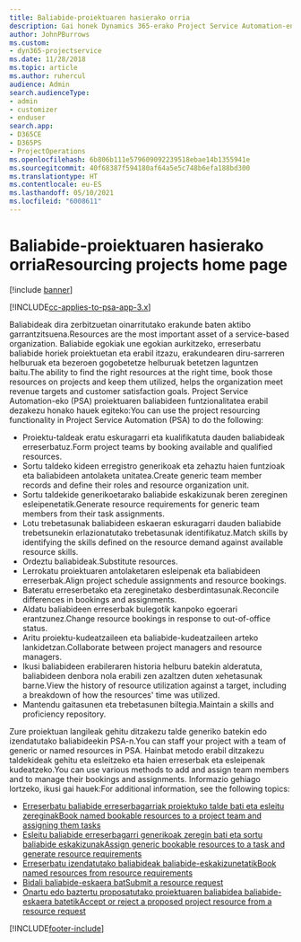 ```yaml
---
title: Baliabide-proiektuaren hasierako orria
description: Gai honek Dynamics 365-erako Project Service Automation-en (PSA) baliabideen kudeaketa gaitasunen inguruko informazioa eskaintzen du.
author: JohnPBurrows
ms.custom:
- dyn365-projectservice
ms.date: 11/28/2018
ms.topic: article
ms.author: ruhercul
audience: Admin
search.audienceType:
- admin
- customizer
- enduser
search.app:
- D365CE
- D365PS
- ProjectOperations
ms.openlocfilehash: 6b806b111e579609092239518ebae14b1355941e
ms.sourcegitcommit: 40f68387f594180af64a5e5c748b6efa188bd300
ms.translationtype: HT
ms.contentlocale: eu-ES
ms.lasthandoff: 05/10/2021
ms.locfileid: "6008611"
---
```

# <a name="resourcing-projects-home-page"></a><span data-ttu-id="82f87-103">Baliabide-proiektuaren hasierako orria</span><span class="sxs-lookup"><span data-stu-id="82f87-103">Resourcing projects home page</span></span>

[!include [banner](../includes/psa-now-project-operations.md)]

[!INCLUDE[cc-applies-to-psa-app-3.x](../includes/cc-applies-to-psa-app-3x.md)]

<span data-ttu-id="82f87-104">Baliabideak dira zerbitzuetan oinarritutako erakunde baten aktibo garrantzitsuena.</span><span class="sxs-lookup"><span data-stu-id="82f87-104">Resources are the most important asset of a service-based organization.</span></span> <span data-ttu-id="82f87-105">Baliabide egokiak une egokian aurkitzeko, erreserbatu baliabide horiek proiektuetan eta erabil itzazu, erakundearen diru-sarreren helburuak eta bezeroen gogobetetze helburuak betetzen laguntzen baitu.</span><span class="sxs-lookup"><span data-stu-id="82f87-105">The ability to find the right resources at the right time, book those resources on projects and keep them utilized, helps the organization meet revenue targets and customer satisfaction goals.</span></span> <span data-ttu-id="82f87-106">Project Service Automation-eko (PSA) proiektuaren baliabideen funtzionalitatea erabil dezakezu honako hauek egiteko:</span><span class="sxs-lookup"><span data-stu-id="82f87-106">You can use the project resourcing functionality in Project Service Automation (PSA) to do the following:</span></span>

- <span data-ttu-id="82f87-107">Proiektu-taldeak eratu eskuragarri eta kualifikatuta dauden baliabideak erreserbatuz.</span><span class="sxs-lookup"><span data-stu-id="82f87-107">Form project teams by booking available and qualified resources.</span></span>
- <span data-ttu-id="82f87-108">Sortu taldeko kideen erregistro generikoak eta zehaztu haien funtzioak eta baliabideen antolaketa unitatea.</span><span class="sxs-lookup"><span data-stu-id="82f87-108">Create generic team member records and define their roles and resource organization unit.</span></span>
- <span data-ttu-id="82f87-109">Sortu taldekide generikoetarako baliabide eskakizunak beren zereginen esleipenetatik.</span><span class="sxs-lookup"><span data-stu-id="82f87-109">Generate resource requirements for generic team members from their task assignments.</span></span>
- <span data-ttu-id="82f87-110">Lotu trebetasunak baliabideen eskaeran eskuragarri dauden baliabide trebetsunekin erlazionatutako trebetasunak identifikatuz.</span><span class="sxs-lookup"><span data-stu-id="82f87-110">Match skills by identifying the skills defined on the resource demand against available resource skills.</span></span>
- <span data-ttu-id="82f87-111">Ordeztu baliabideak.</span><span class="sxs-lookup"><span data-stu-id="82f87-111">Substitute resources.</span></span>
- <span data-ttu-id="82f87-112">Lerrokatu proiektuaren antolaketaren esleipenak eta baliabideen erreserbak.</span><span class="sxs-lookup"><span data-stu-id="82f87-112">Align project schedule assignments and resource bookings.</span></span>
- <span data-ttu-id="82f87-113">Bateratu erreserbetako eta zereginetako desberdintasunak.</span><span class="sxs-lookup"><span data-stu-id="82f87-113">Reconcile differences in bookings and assignments.</span></span>
- <span data-ttu-id="82f87-114">Aldatu baliabideen erreserbak bulegotik kanpoko egoerari erantzunez.</span><span class="sxs-lookup"><span data-stu-id="82f87-114">Change resource bookings in response to out-of-office status.</span></span>
- <span data-ttu-id="82f87-115">Aritu proiektu-kudeatzaileen eta baliabide-kudeatzaileen arteko lankidetzan.</span><span class="sxs-lookup"><span data-stu-id="82f87-115">Collaborate between project managers and resource managers.</span></span>
- <span data-ttu-id="82f87-116">Ikusi baliabideen erabileraren historia helburu batekin alderatuta, baliabideen denbora nola erabili zen azaltzen duten xehetasunak barne.</span><span class="sxs-lookup"><span data-stu-id="82f87-116">View the history of resource utilization against a target, including a breakdown of how the resources' time was utilized.</span></span>
- <span data-ttu-id="82f87-117">Mantendu gaitasunen eta trebetasunen biltegia.</span><span class="sxs-lookup"><span data-stu-id="82f87-117">Maintain a skills and proficiency repository.</span></span>


<span data-ttu-id="82f87-118">Zure proiektuan langileak gehitu ditzakezu talde generiko batekin edo izendatutako baliabideekin PSA-n.</span><span class="sxs-lookup"><span data-stu-id="82f87-118">You can staff your project with a team of generic or named resources in PSA.</span></span> <span data-ttu-id="82f87-119">Hainbat metodo erabil ditzakezu taldekideak gehitu eta esleitzeko eta haien erreserbak eta esleipenak kudeatzeko.</span><span class="sxs-lookup"><span data-stu-id="82f87-119">You can use various methods to add and assign team members and to manage their bookings and assignments.</span></span> <span data-ttu-id="82f87-120">Informazio gehiago lortzeko, ikusi gai hauek:</span><span class="sxs-lookup"><span data-stu-id="82f87-120">For additional information, see the following topics:</span></span>

- [<span data-ttu-id="82f87-121">Erreserbatu baliabide erreserbagarriak proiektuko talde bati eta esleitu zereginak</span><span class="sxs-lookup"><span data-stu-id="82f87-121">Book named bookable resources to a project team and assigning them tasks</span></span>](assign-named-bookable-resource.md)
- [<span data-ttu-id="82f87-122">Esleitu baliabide erreserbagarri generikoak zeregin bati eta sortu baliabide eskakizunak</span><span class="sxs-lookup"><span data-stu-id="82f87-122">Assign generic bookable resources to a task and generate resource requirements</span></span>](assign-generic-bookable-resource.md)
- [<span data-ttu-id="82f87-123">Erreserbatu izendatutako baliabideak baliabide-eskakizunetatik</span><span class="sxs-lookup"><span data-stu-id="82f87-123">Book named resources from resource requirements</span></span>](book-named-resource.md)
- [<span data-ttu-id="82f87-124">Bidali baliabide-eskaera bat</span><span class="sxs-lookup"><span data-stu-id="82f87-124">Submit a resource request</span></span>](submit-resource-request.md)
- [<span data-ttu-id="82f87-125">Onartu edo baztertu proposatutako proiektuaren baliabidea baliabide-eskaera batetik</span><span class="sxs-lookup"><span data-stu-id="82f87-125">Accept or reject a proposed project resource from a resource request</span></span>](accept-reject-proposed-resource.md)


[!INCLUDE[footer-include](../includes/footer-banner.md)]